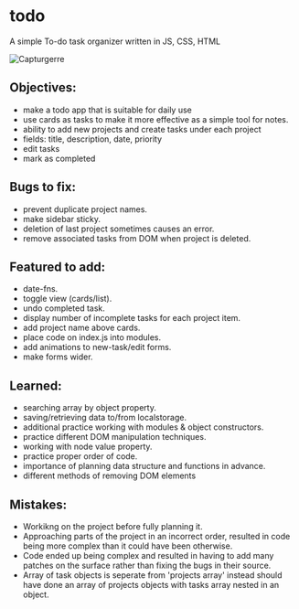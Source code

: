 # todo
A simple To-do task organizer written in JS, CSS, HTML

![Capturgerre](https://user-images.githubusercontent.com/88045655/192801674-fc887e90-51a6-4585-8e28-eee88f841d14.JPG)


## Objectives:
- make a todo app that is suitable for daily use
- use cards as tasks to make it more effective as a simple tool for notes.
- ability to add new projects and create tasks under each project
- fields: title, description, date, priority
- edit tasks
- mark as completed

## Bugs to fix:
- prevent duplicate project names.
- make sidebar sticky.
- deletion of last project sometimes causes an error.
- remove associated tasks from DOM when project is deleted.

## Featured to add:
- date-fns.
- toggle view (cards/list).
- undo completed task.
- display number of incomplete tasks for each project item.
- add project name above cards.
- place code on index.js into modules.
- add animations to new-task/edit forms.
- make forms wider.

## Learned: 
- searching array by object property.
- saving/retrieving data to/from localstorage.
- additional practice working with modules & object constructors.
- practice different DOM manipulation techniques.
- working with node value property.
- practice proper order of code.
- importance of planning data structure and functions in advance.
- different methods of removing DOM elements

## Mistakes:
- Workikng on the project before fully planning it.
- Approaching parts of the project in an incorrect order, resulted in code being more complex than it could have been otherwise.
- Code ended up being complex and resulted in having to add many patches on the surface rather than fixing the bugs in their source.
- Array of task objects is seperate from 'projects array' instead should have done an array of projects objects with tasks array nested in an object.
